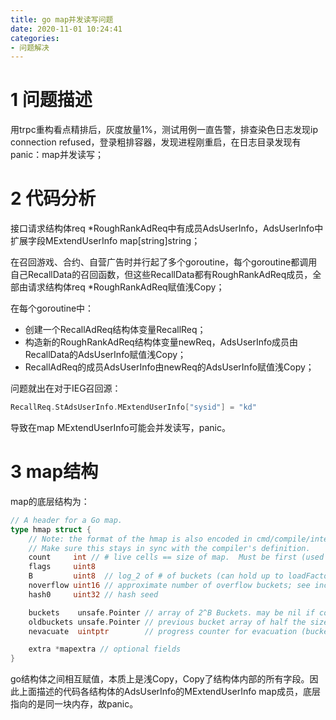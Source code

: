 ```yaml
---
title: go map并发读写问题
date: 2020-11-01 10:24:41
categories:
- 问题解决
---
```


# 1 问题描述
用trpc重构看点精排后，灰度放量1%，测试用例一直告警，排查染色日志发现ip connection refused，登录粗排容器，发现进程刚重启，在日志目录发现有panic：map并发读写；

# 2 代码分析
接口请求结构体req *RoughRankAdReq中有成员AdsUserInfo，AdsUserInfo中扩展字段MExtendUserInfo map[string]string；

在召回游戏、合约、自营广告时并行起了多个goroutine，每个goroutine都调用自己RecallData的召回函数，但这些RecallData都有RoughRankAdReq成员，全部由请求结构体req *RoughRankAdReq赋值浅Copy；

在每个goroutine中：
* 创建一个RecallAdReq结构体变量RecallReq；
* 构造新的RoughRankAdReq结构体变量newReq，AdsUserInfo成员由RecallData的AdsUserInfo赋值浅Copy；
* RecallAdReq的成员AdsUserInfo由newReq的AdsUserInfo赋值浅Copy；

问题就出在对于IEG召回源：
```go
RecallReq.StAdsUserInfo.MExtendUserInfo["sysid"] = "kd"
```
导致在map MExtendUserInfo可能会并发读写，panic。

# 3 map结构
map的底层结构为：
```go
// A header for a Go map.
type hmap struct {
	// Note: the format of the hmap is also encoded in cmd/compile/internal/gc/reflect.go.
	// Make sure this stays in sync with the compiler's definition.
	count     int // # live cells == size of map.  Must be first (used by len() builtin)
	flags     uint8
	B         uint8  // log_2 of # of buckets (can hold up to loadFactor * 2^B items)
	noverflow uint16 // approximate number of overflow buckets; see incrnoverflow for details
	hash0     uint32 // hash seed

	buckets    unsafe.Pointer // array of 2^B Buckets. may be nil if count==0.
	oldbuckets unsafe.Pointer // previous bucket array of half the size, non-nil only when growing
	nevacuate  uintptr        // progress counter for evacuation (buckets less than this have been evacuated)

	extra *mapextra // optional fields
}
```
go结构体之间相互赋值，本质上是浅Copy，Copy了结构体内部的所有字段。因此上面描述的代码各结构体的AdsUserInfo的MExtendUserInfo map成员，底层指向的是同一块内存，故panic。